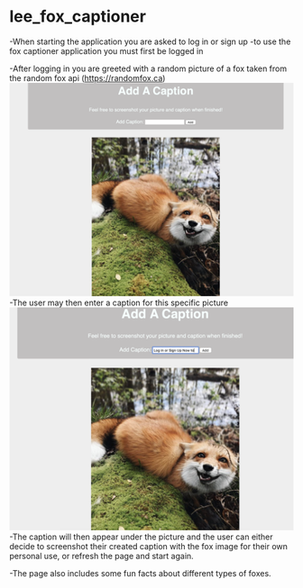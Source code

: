 # lee_fox_captioner

-When starting the application you are asked to log in or sign up
-to use the fox captioner application you must first be logged in

-After logging in you are greeted with a random picture of a fox taken from the random fox api (https://randomfox.ca)
<img src= public/images/readme_screenshot_1.png>
-The user may then enter a caption for this specific picture
<img src= public/images/readme_screenshot_2.png>
-The caption will then appear under the picture and the user can either decide to screenshot their created caption with the fox image for their own personal use, or refresh the page and start again.

-The page also includes some fun facts about different types of foxes.
